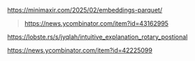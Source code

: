 https://minimaxir.com/2025/02/embeddings-parquet/
> https://news.ycombinator.com/item?id=43162995

https://lobste.rs/s/jyqlah/intuitive_explanation_rotary_postional

https://news.ycombinator.com/item?id=42225099